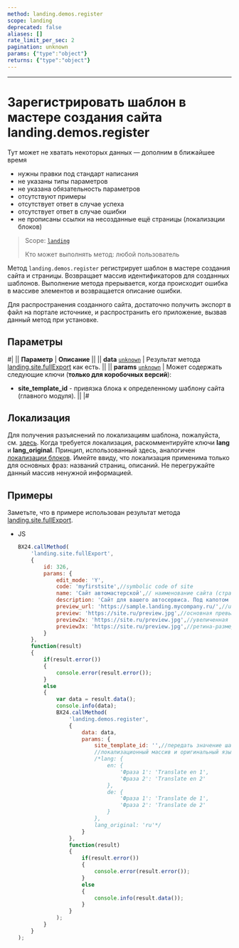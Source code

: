 ```yaml
---
method: landing.demos.register
scope: landing
deprecated: false
aliases: []
rate_limit_per_sec: 2
pagination: unknown
params: {"type":"object"}
returns: {"type":"object"}
---
```



---

# Зарегистрировать шаблон в мастере создания сайта landing.demos.register



Тут может не хватать некоторых данных — дополним в ближайшее время







- нужны правки под стандарт написания
- не указаны типы параметров
- не указана обязательность параметров
- отсутствуют примеры
- отсутствует ответ в случае успеха
- отсутствует ответ в случае ошибки
- не прописаны ссылки на несозданные ещё страницы (локализации блоков)





> Scope: [`landing`](../../scopes/permissions.md)
>
> Кто может выполнять метод: любой пользователь

Метод `landing.demos.register` регистрирует шаблон в мастере создания сайта и страницы. Возвращает массив идентификаторов для созданных шаблонов. Выполнение метода прерывается, когда происходит ошибка в массиве элементов и возвращается описание ошибки.



Для распространения созданного сайта, достаточно получить экспорт в файл на портале источнике, и распространить его приложение, вызвав данный метод при установке.



## Параметры

#|
|| **Параметр** | **Описание** ||
|| **data**
[`unknown`](../../data-types.md) | Результат метода [landing.site.fullExport](../site/landing-site-full-export.md) как есть. ||
|| **params**
[`unknown`](../../data-types.md) | Может содержать следующие ключи (**только для коробочных версий**):
- **site_template_id** - привязка блока к определенному шаблону сайта (главного модуля). ||
|#

## Локализация

Для получения разъяснений по локализациям шаблона, пожалуйста, см. [здесь](./localization.md). Когда требуется локализация, раскомментируйте ключи **lang** и **lang_original**. Принцип, использованный здесь, аналогичен [локализации блоков](.). Имейте ввиду, что локализация применима только для основных фраз: названий страниц, описаний. Не перегружайте данный массив ненужной информацией.

## Примеры

Заметьте, что в примере использован результат метода [landing.site.fullExport](../site/landing-site-full-export.md).



- JS

    ```js
    BX24.callMethod(
        'landing.site.fullExport',
        {
            id: 326,
            params: {
                edit_mode: 'Y',
                code: 'myfirstsite',//symbolic code of site
                name: 'Сайт автомастерской',// наименование сайта (страницы)
                description: 'Сайт для вашего автосервиса. Под капотом все самое нужное.',//описание сайта
                preview_url: 'https://sample.landing.mycompany.ru/',//url предварительного просмотра
                preview: 'https://site.ru/preview.jpg',//основная превью-картинка для списка шаблонов (реком. 280x115)
                preview2x: 'https://site.ru/preview.jpg',//увеличенная превью-картинка (рекомен. 560x230)
                preview3x: 'https://site.ru/preview.jpg',//ретина-размер превью картинки (рекомен. 845x345)
            }
        },
        function(result)
        {
            if(result.error())
            {
                console.error(result.error());
            }
            else
            {
                var data = result.data();
                console.info(data);
                BX24.callMethod(
                    'landing.demos.register',
                    {
                        data: data,
                        params: {
                            site_template_id: '',//передать значение шаблона, если вы регистрируете для своего шаблона (только коробка!)
                            //локализационный массив и оригинальный язык
                            /*lang: {
                                en: {
                                    'Фраза 1': 'Translate en 1',
                                    'Фраза 2': 'Translate en 2'
                                },
                                de: {
                                    'Фраза 1': 'Translate de 1',
                                    'Фраза 2': 'Translate de 2'
                                }
                            },
                            lang_original: 'ru'*/
                        }
                    },
                    function(result)
                    {
                        if(result.error())
                        {
                            console.error(result.error());
                        }
                        else
                        {
                            console.info(result.data());
                        }
                    }
                );
            }
        }
    );
    ```




